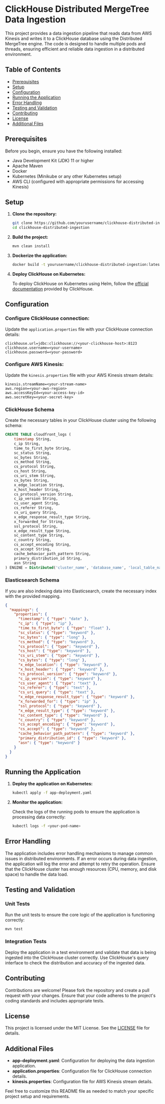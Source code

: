 # ClickHouse Distributed MergeTree Data Ingestion

This project provides a data ingestion pipeline that reads data from AWS Kinesis and writes it to a ClickHouse database using the Distributed MergeTree engine. The code is designed to handle multiple pods and threads, ensuring efficient and reliable data ingestion in a distributed environment.

## Table of Contents

- [Prerequisites](#prerequisites)
- [Setup](#setup)
- [Configuration](#configuration)
- [Running the Application](#running-the-application)
- [Error Handling](#error-handling)
- [Testing and Validation](#testing-and-validation)
- [Contributing](#contributing)
- [License](#license)
- [Additional Files](#additional-files)

## Prerequisites

Before you begin, ensure you have the following installed:

- Java Development Kit (JDK) 11 or higher
- Apache Maven
- Docker
- Kubernetes (Minikube or any other Kubernetes setup)
- AWS CLI (configured with appropriate permissions for accessing Kinesis)

## Setup

1. **Clone the repository:**

   ```bash
   git clone https://github.com/yourusername/clickhouse-distributed-ingestion.git
   cd clickhouse-distributed-ingestion
   ```

2. **Build the project:**

   ```bash
   mvn clean install
   ```

3. **Dockerize the application:**

   ```bash
   docker build -t yourusername/clickhouse-distributed-ingestion:latest .
   ```

4. **Deploy ClickHouse on Kubernetes:**

   To deploy ClickHouse on Kubernetes using Helm, follow the [official documentation](https://clickhouse.tech/docs/en/operations/kubernetes/) provided by ClickHouse.

## Configuration

### Configure ClickHouse connection:

Update the `application.properties` file with your ClickHouse connection details:

```properties
clickhouse.url=jdbc:clickhouse://<your-clickhouse-host>:8123
clickhouse.username=<your-username>
clickhouse.password=<your-password>
```

### Configure AWS Kinesis:

Update the `kinesis.properties` file with your AWS Kinesis stream details:

```properties
kinesis.streamName=<your-stream-name>
aws.region=<your-aws-region>
aws.accessKeyId=<your-access-key-id>
aws.secretKey=<your-secret-key>
```

### ClickHouse Schema

Create the necessary tables in your ClickHouse cluster using the following schema:

```sql
CREATE TABLE cloudfront_logs (
    timestamp String,
    c_ip String,
    time_to_first_byte String,
    sc_status String,
    sc_bytes String,
    cs_method String,
    cs_protocol String,
    cs_host String,
    cs_uri_stem String,
    cs_bytes String,
    x_edge_location String,
    x_host_header String,
    cs_protocol_version String,
    c_ip_version String,
    cs_user_agent String,
    cs_referer String,
    cs_uri_query String,
    x_edge_response_result_type String,
    x_forwarded_for String,
    ssl_protocol String,
    x_edge_result_type String,
    sc_content_type String,
    c_country String,
    cs_accept_encoding String,
    cs_accept String,
    cache_behavior_path_pattern String,
    primary_distribution_id String,
    asn String
) ENGINE = Distributed('cluster_name', 'database_name', 'local_table_name', rand());
```

### Elasticsearch Schema

If you are also indexing data into Elasticsearch, create the necessary index with the provided mapping.

```json
{
  "mappings": {
    "properties": {
      "timestamp": { "type": "date" },
      "c_ip": { "type": "ip" },
      "time_to_first_byte": { "type": "float" },
      "sc_status": { "type": "keyword" },
      "sc_bytes": { "type": "long" },
      "cs_method": { "type": "keyword" },
      "cs_protocol": { "type": "keyword" },
      "cs_host": { "type": "keyword" },
      "cs_uri_stem": { "type": "keyword" },
      "cs_bytes": { "type": "long" },
      "x_edge_location": { "type": "keyword" },
      "x_host_header": { "type": "keyword" },
      "cs_protocol_version": { "type": "keyword" },
      "c_ip_version": { "type": "keyword" },
      "cs_user_agent": { "type": "text" },
      "cs_referer": { "type": "text" },
      "cs_uri_query": { "type": "text" },
      "x_edge_response_result_type": { "type": "keyword" },
      "x_forwarded_for": { "type": "ip" },
      "ssl_protocol": { "type": "keyword" },
      "x_edge_result_type": { "type": "keyword" },
      "sc_content_type": { "type": "keyword" },
      "c_country": { "type": "keyword" },
      "cs_accept_encoding": { "type": "keyword" },
      "cs_accept": { "type": "keyword" },
      "cache_behavior_path_pattern": { "type": "keyword" },
      "primary_distribution_id": { "type": "keyword" },
      "asn": { "type": "keyword" }
    }
  }
}
```
## Running the Application

1. **Deploy the application on Kubernetes:**

   ```bash
   kubectl apply -f app-deployment.yaml
   ```

2. **Monitor the application:**

   Check the logs of the running pods to ensure the application is processing data correctly:

   ```bash
   kubectl logs -f <your-pod-name>
   ```

## Error Handling

The application includes error handling mechanisms to manage common issues in distributed environments. If an error occurs during data ingestion, the application will log the error and attempt to retry the operation. Ensure that the ClickHouse cluster has enough resources (CPU, memory, and disk space) to handle the data load.

## Testing and Validation

### Unit Tests

Run the unit tests to ensure the core logic of the application is functioning correctly:

```bash
mvn test
```

### Integration Tests

Deploy the application in a test environment and validate that data is being ingested into the ClickHouse cluster correctly. Use ClickHouse's query interface to check the distribution and accuracy of the ingested data.

## Contributing

Contributions are welcome! Please fork the repository and create a pull request with your changes. Ensure that your code adheres to the project's coding standards and includes appropriate tests.

## License

This project is licensed under the MIT License. See the [LICENSE](./LICENSE) file for details.

## Additional Files

- **app-deployment.yaml**: Configuration for deploying the data ingestion application.
- **application.properties**: Configuration file for ClickHouse connection details.
- **kinesis.properties**: Configuration file for AWS Kinesis stream details.

Feel free to customize this README file as needed to match your specific project setup and requirements.
